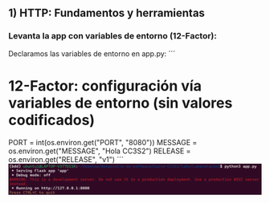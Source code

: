 ## 1) HTTP: Fundamentos y herramientas
### Levanta la app con variables de entorno (12-Factor):
Declaramos las variables de entorno en app.py:
´´´
# 12-Factor: configuración vía variables de entorno (sin valores codificados)
PORT = int(os.environ.get("PORT", "8080"))
MESSAGE = os.environ.get("MESSAGE", "Hola CC3S2")
RELEASE = os.environ.get("RELEASE", "v1")
´´´
![variables-de-entorno](variables_de_entorno.png)